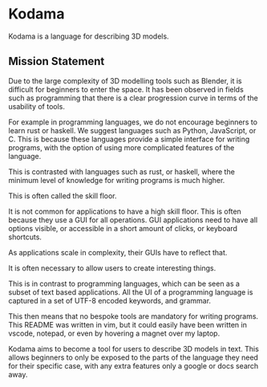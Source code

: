 # Kodama

Kodama is a language for describing 3D models.

## Mission Statement

Due to the large complexity of 3D modelling tools such as Blender, it is difficult for beginners to enter the space.
It has been observed in fields such as programming that there is a clear progression curve in terms of the usability of tools.

For example in programming languages, we do not encourage beginners to learn rust or haskell.
We suggest languages such as Python, JavaScript, or C. 
This is because these languages provide a simple interface for writing programs, with the option of using more complicated features of the language.

This is contrasted with languages such as rust, or haskell, where the minimum level of knowledge for writing programs is much higher.

This is often called the skill floor.

It is not common for applications to have a high skill floor. This is often because they use a GUI for all operations. 
GUI applications need to have all options visible, or accessible in a short amount of clicks, or keyboard shortcuts.

As applications scale in complexity, their GUIs have to reflect that.

It is often necessary to allow users to create interesting things.

This is in contrast to programming languages, which can be seen as a subset of text based applications.
All the UI of a programming language is captured in a set of UTF-8 encoded keywords, and grammar.

This then means that no bespoke tools are mandatory for writing programs. 
This README was written in vim, but it could easily have been written in vscode, notepad, or even by hovering a magnet over my laptop.

Kodama aims to become a tool for users to describe 3D models in text.
This allows beginners to only be exposed to the parts of the language they need for their specific case, with any extra features only a google or docs search away.
